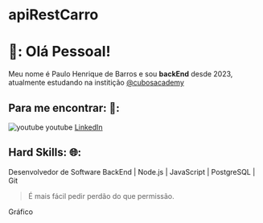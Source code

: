 # apiRestCarro

# 🚀: Olá Pessoal!

Meu nome é Paulo Henrique de Barros e sou **backEnd** desde 2023, atualmente estudando na institição [@cubosacademy](http://cubos.academy/)

## Para me encontrar: 🚨:

![youtube](https://img.shields.io/badge/youtube-ff0000?style=for-the-badge&logo=youtube&logColor=white)
youtube
[LinkedIn](https://www.linkedin.com/in/paulo-barros-3bb732270/DF0174) 

## Hard Skills:     🌐:
Desenvolvedor de Software BackEnd | Node.js | JavaScript | PostgreSQL  | Git

> É mais fácil pedir perdão do que permissão.

Gráfico 
